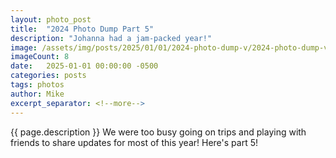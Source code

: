 ```yaml
---
layout: photo_post
title:  "2024 Photo Dump Part 5"
description: "Johanna had a jam-packed year!"
image: /assets/img/posts/2025/01/01/2024-photo-dump-v/2024-photo-dump-v-preview.jpg
imageCount: 8
date:   2025-01-01 00:00:00 -0500
categories: posts
tags: photos
author: Mike
excerpt_separator: <!--more-->
---
```


{{ page.description }} <!--more--> We were too busy going on trips and playing with friends to share updates for most of this year! Here's part 5!
